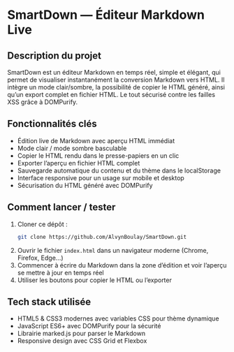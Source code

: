 # SmartDown — Éditeur Markdown Live

## Description du projet

SmartDown est un éditeur Markdown en temps réel, simple et élégant, qui permet de visualiser instantanément la conversion Markdown vers HTML. Il intègre un mode clair/sombre, la possibilité de copier le HTML généré, ainsi qu’un export complet en fichier HTML. Le tout sécurisé contre les failles XSS grâce à DOMPurify.

## Fonctionnalités clés

- Édition live de Markdown avec aperçu HTML immédiat
- Mode clair / mode sombre basculable
- Copier le HTML rendu dans le presse-papiers en un clic
- Exporter l’aperçu en fichier HTML complet
- Sauvegarde automatique du contenu et du thème dans le localStorage
- Interface responsive pour un usage sur mobile et desktop
- Sécurisation du HTML généré avec DOMPurify

## Comment lancer / tester

1. Cloner ce dépôt :
   ```bash
   git clone https://github.com/AlvynBoulay/SmartDown.git
   ```
2. Ouvrir le fichier `index.html` dans un navigateur moderne (Chrome, Firefox, Edge…)
3. Commencer à écrire du Markdown dans la zone d’édition et voir l’aperçu se mettre à jour en temps réel
4. Utiliser les boutons pour copier le HTML ou l’exporter

## Tech stack utilisée

- HTML5 & CSS3 modernes avec variables CSS pour thème dynamique
- JavaScript ES6+ avec DOMPurify pour la sécurité
- Librairie marked.js pour parser le Markdown
- Responsive design avec CSS Grid et Flexbox
